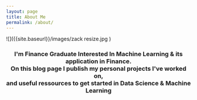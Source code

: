 ```yaml
---
layout: page
title: About Me
permalink: /about/
---
```

![]({{site.baseurl}}/images/zack resize.jpg )  

<h3 align="center">I'm Finance Graduate Interested In Machine Learning & its application in Finance.<br>On this blog page I publish my personal projects I've worked on,<br>and useful ressources to get started in Data Science & Machine Learning</h3>

